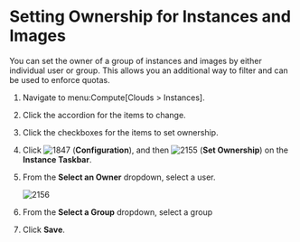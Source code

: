 # Setting Ownership for Instances and Images

You can set the owner of a group of instances and images by either
individual user or group. This allows you an additional way to filter
and can be used to enforce quotas.

1.  Navigate to menu:Compute\[Clouds \> Instances\].

2.  Click the accordion for the items to change.

3.  Click the checkboxes for the items to set ownership.

4.  Click ![1847](../images/1847.png) (**Configuration**), and then
    ![2155](../images/2155.png) (**Set Ownership**) on the **Instance
    Taskbar**.

5.  From the **Select an Owner** dropdown, select a user.

    ![2156](../images/2156.png)

6.  From the **Select a Group** dropdown, select a group

7.  Click **Save**.
